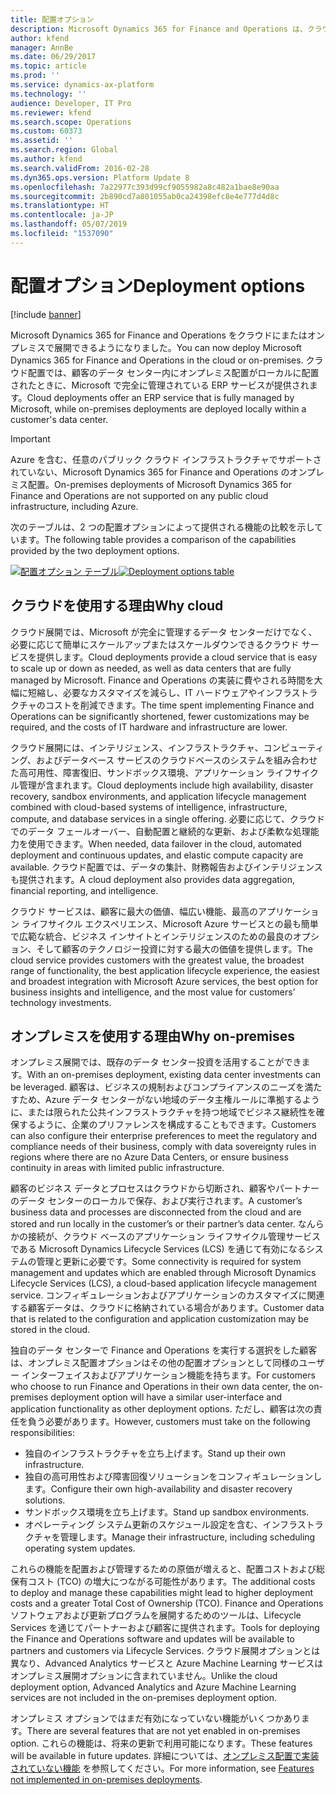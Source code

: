 ```yaml
---
title: 配置オプション
description: Microsoft Dynamics 365 for Finance and Operations は、クラウドまたはオンプレミスで、業務プロセスの実行をサポートするようになりました。 このトピックでは、各種の展開オプションについて説明します。
author: kfend
manager: AnnBe
ms.date: 06/29/2017
ms.topic: article
ms.prod: ''
ms.service: dynamics-ax-platform
ms.technology: ''
audience: Developer, IT Pro
ms.reviewer: kfend
ms.search.scope: Operations
ms.custom: 60373
ms.assetid: ''
ms.search.region: Global
ms.author: kfend
ms.search.validFrom: 2016-02-28
ms.dyn365.ops.version: Platform Update 8
ms.openlocfilehash: 7a22977c393d99cf9055982a8c482a1bae8e90aa
ms.sourcegitcommit: 2b890cd7a801055ab0ca24398efc8e4e777d4d8c
ms.translationtype: HT
ms.contentlocale: ja-JP
ms.lasthandoff: 05/07/2019
ms.locfileid: "1537090"
---
```

# <a name="deployment-options"></a><span data-ttu-id="8456b-104">配置オプション</span><span class="sxs-lookup"><span data-stu-id="8456b-104">Deployment options</span></span>

[!include [banner](../includes/banner.md)]

<span data-ttu-id="8456b-105">Microsoft Dynamics 365 for Finance and Operations をクラウドにまたはオンプレミスで展開できるようになりました。</span><span class="sxs-lookup"><span data-stu-id="8456b-105">You can now deploy Microsoft Dynamics 365 for Finance and Operations in the cloud or on-premises.</span></span> <span data-ttu-id="8456b-106">クラウド配置では、顧客のデータ センター内にオンプレミス配置がローカルに配置されたときに、Microsoft で完全に管理されている ERP サービスが提供されます。</span><span class="sxs-lookup"><span data-stu-id="8456b-106">Cloud deployments offer an ERP service that is fully managed by Microsoft, while on-premises deployments are deployed locally within a customer's data center.</span></span> 
> [!IMPORTANT]
> <span data-ttu-id="8456b-107">Azure を含む、任意のパブリック クラウド インフラストラクチャでサポートされていない、Microsoft Dynamics 365 for Finance and Operations のオンプレミス配置。</span><span class="sxs-lookup"><span data-stu-id="8456b-107">On-premises deployments of Microsoft Dynamics 365 for Finance and Operations are not supported on any public cloud infrastructure, including Azure.</span></span> 

<span data-ttu-id="8456b-108">次のテーブルは、2 つの配置オプションによって提供される機能の比較を示しています。</span><span class="sxs-lookup"><span data-stu-id="8456b-108">The following table provides a comparison of the capabilities provided by the two deployment options.</span></span>

<span data-ttu-id="8456b-109">[![配置オプション テーブル](./media/deployment-options.PNG)](./media/deployment-options.PNG)</span><span class="sxs-lookup"><span data-stu-id="8456b-109">[![Deployment options table](./media/deployment-options.PNG)](./media/deployment-options.PNG)</span></span>


## <a name="why-cloud"></a><span data-ttu-id="8456b-110">クラウドを使用する理由</span><span class="sxs-lookup"><span data-stu-id="8456b-110">Why cloud</span></span>
<span data-ttu-id="8456b-111">クラウド展開では、Microsoft が完全に管理するデータ センターだけでなく、必要に応じて簡単にスケールアップまたはスケールダウンできるクラウド サービスを提供します。</span><span class="sxs-lookup"><span data-stu-id="8456b-111">Cloud deployments provide a cloud service that is easy to scale up or down as needed, as well as data centers that are fully managed by Microsoft.</span></span> <span data-ttu-id="8456b-112">Finance and Operations の実装に費やされる時間を大幅に短縮し、必要なカスタマイズを減らし、IT ハードウェアやインフラストラクチャのコストを削減できます。</span><span class="sxs-lookup"><span data-stu-id="8456b-112">The time spent implementing Finance and Operations can be significantly shortened, fewer customizations may be required, and the costs of IT hardware and infrastructure are lower.</span></span> 

<span data-ttu-id="8456b-113">クラウド展開には、インテリジェンス、インフラストラクチャ、コンピューティング、およびデータベース サービスのクラウドベースのシステムを組み合わせた高可用性、障害復旧、サンドボックス環境、アプリケーション ライフサイクル管理が含まれます。</span><span class="sxs-lookup"><span data-stu-id="8456b-113">Cloud deployments include high availability, disaster recovery, sandbox environments, and application lifecycle management combined with cloud-based systems of intelligence, infrastructure, compute, and database services in a single offering.</span></span> <span data-ttu-id="8456b-114">必要に応じて、クラウドでのデータ フェールオーバー、自動配置と継続的な更新、および柔軟な処理能力を使用できます。</span><span class="sxs-lookup"><span data-stu-id="8456b-114">When needed, data failover in the cloud, automated deployment and continuous updates, and elastic compute capacity are available.</span></span> <span data-ttu-id="8456b-115">クラウド配置では、データの集計、財務報告およびインテリジェンスも提供されます。</span><span class="sxs-lookup"><span data-stu-id="8456b-115">A cloud deployment also provides data aggregation, financial reporting, and intelligence.</span></span>

<span data-ttu-id="8456b-116">クラウド サービスは、顧客に最大の価値、幅広い機能、最高のアプリケーション ライフサイクル エクスペリエンス、Microsoft Azure サービスとの最も簡単で広範な統合、ビジネス インサイトとインテリジェンスのための最良のオプション、そして顧客のテクノロジー投資に対する最大の価値を提供します。</span><span class="sxs-lookup"><span data-stu-id="8456b-116">The cloud service provides customers with the greatest value, the broadest range of functionality, the best application lifecycle experience, the easiest and broadest integration with Microsoft Azure services, the best option for business insights and intelligence, and the most value for customers’ technology investments.</span></span> 

## <a name="why-on-premises"></a><span data-ttu-id="8456b-117">オンプレミスを使用する理由</span><span class="sxs-lookup"><span data-stu-id="8456b-117">Why on-premises</span></span>
<span data-ttu-id="8456b-118">オンプレミス展開では、既存のデータ センター投資を活用することができます。</span><span class="sxs-lookup"><span data-stu-id="8456b-118">With an on-premises deployment, existing data center investments can be leveraged.</span></span> <span data-ttu-id="8456b-119">顧客は、ビジネスの規制およびコンプライアンスのニーズを満たすため、Azure データ センターがない地域のデータ主権ルールに準拠するように、または限られた公共インフラストラクチャを持つ地域でビジネス継続性を確保するように、企業のプリファレンスを構成することもできます。</span><span class="sxs-lookup"><span data-stu-id="8456b-119">Customers can also configure their enterprise preferences to meet the regulatory and compliance needs of their business, comply with data sovereignty rules in regions where there are no Azure Data Centers, or ensure business continuity in areas with limited public infrastructure.</span></span> 

<span data-ttu-id="8456b-120">顧客のビジネス データとプロセスはクラウドから切断され、顧客やパートナーのデータ センターのローカルで保存、および実行されます。</span><span class="sxs-lookup"><span data-stu-id="8456b-120">A customer’s business data and processes are disconnected from the cloud and are stored and run locally in the customer’s or their partner’s data center.</span></span> <span data-ttu-id="8456b-121">なんらかの接続が、クラウド ベースのアプリケーション ライフサイクル管理サービスである Microsoft Dynamics Lifecycle Services (LCS) を通じて有効になるシステムの管理と更新に必要です。</span><span class="sxs-lookup"><span data-stu-id="8456b-121">Some connectivity is required for system management and updates which are enabled through Microsoft Dynamics Lifecycle Services (LCS), a cloud-based application lifecycle management service.</span></span> <span data-ttu-id="8456b-122">コンフィギュレーションおよびアプリケーションのカスタマイズに関連する顧客データは、クラウドに格納されている場合があります。</span><span class="sxs-lookup"><span data-stu-id="8456b-122">Customer data that is related to the configuration and application customization may be stored in the cloud.</span></span> 

<span data-ttu-id="8456b-123">独自のデータ センターで Finance and Operations を実行する選択をした顧客は、オンプレミス配置オプションはその他の配置オプションとして同様のユーザー インターフェイスおよびアプリケーション機能を持ちます。</span><span class="sxs-lookup"><span data-stu-id="8456b-123">For customers who choose to run Finance and Operations in their own data center, the on-premises deployment option will have a similar user-interface and application functionality as other deployment options.</span></span> <span data-ttu-id="8456b-124">ただし、顧客は次の責任を負う必要があります。</span><span class="sxs-lookup"><span data-stu-id="8456b-124">However, customers must take on the following responsibilities:</span></span>

- <span data-ttu-id="8456b-125">独自のインフラストラクチャを立ち上げます。</span><span class="sxs-lookup"><span data-stu-id="8456b-125">Stand up their own infrastructure.</span></span> 
- <span data-ttu-id="8456b-126">独自の高可用性および障害回復ソリューションをコンフィギュレーションします。</span><span class="sxs-lookup"><span data-stu-id="8456b-126">Configure their own high-availability and disaster recovery solutions.</span></span> 
- <span data-ttu-id="8456b-127">サンドボックス環境を立ち上げます。</span><span class="sxs-lookup"><span data-stu-id="8456b-127">Stand up sandbox environments.</span></span>
- <span data-ttu-id="8456b-128">オペレーティング システム更新のスケジュール設定を含む、インフラストラクチャを管理します。</span><span class="sxs-lookup"><span data-stu-id="8456b-128">Manage their infrastructure, including scheduling operating system updates.</span></span>

<span data-ttu-id="8456b-129">これらの機能を配置および管理するための原価が増えると、配置コストおよび総保有コスト (TCO) の増大につながる可能性があります。</span><span class="sxs-lookup"><span data-stu-id="8456b-129">The additional costs to deploy and manage these capabilities might lead to higher deployment costs and a greater Total Cost of Ownership (TCO).</span></span> <span data-ttu-id="8456b-130">Finance and Operations ソフトウェアおよび更新プログラムを展開するためのツールは、Lifecycle Services を通じてパートナーおよび顧客に提供されます。</span><span class="sxs-lookup"><span data-stu-id="8456b-130">Tools for deploying the Finance and Operations software and updates will be available to partners and customers via Lifecycle Services.</span></span> <span data-ttu-id="8456b-131">クラウド展開オプションとは異なり、Advanced Analytics サービスと Azure Machine Learning サービスはオンプレミス展開オプションに含まれていません。</span><span class="sxs-lookup"><span data-stu-id="8456b-131">Unlike the cloud deployment option, Advanced Analytics and Azure Machine Learning services are not included in the on-premises deployment option.</span></span> 

<span data-ttu-id="8456b-132">オンプレミス オプションではまだ有効になっていない機能がいくつかあります。</span><span class="sxs-lookup"><span data-stu-id="8456b-132">There are several features that are not yet enabled in on-premises option.</span></span> <span data-ttu-id="8456b-133">これらの機能は、将来の更新で利用可能になります。</span><span class="sxs-lookup"><span data-stu-id="8456b-133">These features will be available in future updates.</span></span> <span data-ttu-id="8456b-134">詳細については、[オンプレミス配置で実装されていない機能](../../fin-and-ops/get-started/features-not-implemented-on-prem.md) を参照してください。</span><span class="sxs-lookup"><span data-stu-id="8456b-134">For more information, see [Features not implemented in on-premises deployments](../../fin-and-ops/get-started/features-not-implemented-on-prem.md).</span></span>


